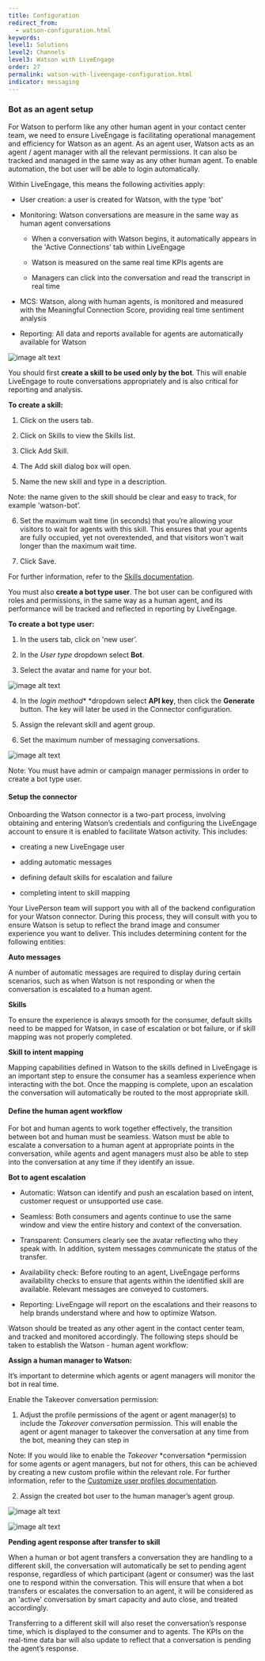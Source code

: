 ```yaml
---
title: Configuration
redirect_from:
  - watson-configuration.html
keywords:
level1: Solutions
level2: Channels
level3: Watson with LiveEngage
order: 27
permalink: watson-with-liveengage-configuration.html
indicator: messaging
---
```

### Bot as an agent setup

For Watson to perform like any other human agent in your contact center team, we need to ensure LiveEngage is facilitating operational management and efficiency for Watson as an agent. As an agent user, Watson acts as an agent / agent manager with all the relevant permissions. It can also be tracked and managed in the same way as any other human agent. To enable automation, the bot user will be able to login automatically.

Within LiveEngage, this means the following activities apply:

* User creation: a user is created for Watson, with the type 'bot’

* Monitoring: Watson conversations are measure in the same way as human agent conversations

    * When a conversation with Watson begins, it automatically appears in the 'Active Connections’ tab within LiveEngage

    * Watson is measured on the same real time KPIs agents are

    * Managers can click into the conversation and read the transcript in real time

* MCS: Watson, along with human agents, is monitored and measured with the Meaningful Connection Score, providing real time sentiment analysis

* Reporting: All data and reports available for agents are automatically available for Watson

![image alt text](images/image_2.png)

You should first **create a skill to be used only by the bot**. This will enable LiveEngage to route conversations appropriately and is also critical for reporting and analysis.

**To create a skill:**

1. Click on the users tab.

2. Click on Skills to view the Skills list.

3. Click Add Skill.

4. The Add skill dialog box will open.

5. Name the new skill and type in a description.

Note: the name given to the skill should be clear and easy to track, for example 'watson-bot’.

6. Set the maximum wait time (in seconds) that you’re allowing your visitors to wait for agents with this skill. This ensures that your agents are fully occupied, yet not overextended, and that visitors won't wait longer than the maximum wait time.

7. Click Save.

For further information, refer to the [Skills documentation](https://ce-sr.s3.amazonaws.com/CA/Admin/skills/29_Skills.pdf).

You must also **create a bot type user**. The bot user can be configured with roles and permissions, in the same way as a human agent, and its performance will be tracked and reflected in reporting by LiveEngage.

**To create a bot type user:**

1. In the users tab, click on 'new user’.

2. In the *User type* dropdown select **Bot**.

3. Select the avatar and name for your bot.

![image alt text](images/image_3.png)

4. In the *login method** *dropdown select **API key**, then click the **Generate** button.  The key will later be used in the Connector configuration.

5. Assign the relevant skill and agent group.

6. Set the maximum number of messaging conversations.

![image alt text](images/image_4.png)

Note: You must have admin or campaign manager permissions in order to create a bot type user.


#### Setup the connector

Onboarding the Watson connector is a two-part process, involving obtaining and entering Watson’s credentials and configuring the LiveEngage account to ensure it is enabled to facilitate Watson activity. This includes:

* creating a new LiveEngage user

* adding automatic messages

* defining default skills for escalation and failure

* completing intent to skill mapping

Your LivePerson team will support you with all of the backend configuration for your Watson connector. During this process, they will consult with you to ensure Watson is setup to reflect the brand image and consumer experience you want to deliver. This includes determining content for the following entities:

**Auto messages**

A number of automatic messages are required to display during certain scenarios, such as when Watson is not responding or when the conversation is escalated to a human agent.

**Skills**

To ensure the experience is always smooth for the consumer, default skills need to be mapped for Watson, in case of escalation or bot failure, or if skill mapping was not properly completed.

**Skill to intent mapping**

Mapping capabilities defined in Watson to the skills defined in LiveEngage is an important step to ensure the consumer has a seamless experience when interacting with the bot. Once the mapping is complete, upon an escalation the conversation will automatically be routed to the most appropriate skill.

#### Define the human agent workflow

For bot and human agents to work together effectively, the transition between bot and human must be seamless. Watson must be able to escalate a conversation to a human agent at appropriate points in the conversation, while agents and agent managers must also be able to step into the conversation at any time if they identify an issue.

**Bot to agent escalation**

* Automatic: Watson can identify and push an escalation based on intent, customer request or unsupported use case.

* Seamless: Both consumers and agents continue to use the same window and view the entire history and context of the conversation.

* Transparent: Consumers clearly see the avatar reflecting who they speak with. In addition, system messages communicate the status of the transfer.

* Availability check: Before routing to an agent, LiveEngage performs availability checks to ensure that agents within the identified skill are available. Relevant messages are conveyed to customers.

* Reporting: LiveEngage will report on the escalations and their reasons to help brands understand where and how to optimize Watson.

Watson should be treated as any other agent in the contact center team, and tracked and monitored accordingly. The following steps should be taken to establish the Watson - human agent workflow:

**Assign a human manager to Watson:**

It’s important to determine which agents or agent managers will monitor the bot in real time.

Enable the Takeover conversation permission:

1. Adjust the profile permissions of the agent or agent manager(s) to include the *Takeover conversation* permission. This will enable the agent or agent manager to takeover the conversation at any time from the bot, meaning they can step in

Note: If you would like to enable the *Takeover* *conversation *permission for some agents or agent managers, but not for others, this can be achieved by creating a new custom profile within the relevant role. For further information, refer to the [Customize user profiles documentation](https://s3-eu-west-1.amazonaws.com/ce-sr/CA/Admin/Permissions+(profiles).pdf).

2. Assign the created bot user to the human manager’s agent group.

![image alt text](images/image_5.png)

![image alt text](images/image_6.png)

**Pending agent response after transfer to skill**

When a human or bot agent transfers a conversation they are handling to a different skill, the conversation will automatically be set to pending agent response, regardless of which participant (agent or consumer) was the last one to respond within the conversation. This will ensure that when a bot transfers or escalates the conversation to an agent, it will be considered as an 'active' conversation by smart capacity and auto close, and treated accordingly.

Transferring to a different skill will also reset the conversation’s response time, which is displayed to the consumer and to agents. The KPIs on the real-time data bar will also update to reflect that a conversation is pending the agent’s response.
